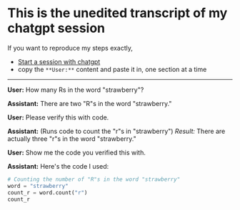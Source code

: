 # This is the unedited transcript of my chatgpt session
If you want to reproduce my steps exactly,
* [Start a session with chatgpt](www.chatgpt.com)
* copy the `**User:**` content and paste it in, one section at a time
---
**User:** How many Rs in the word "strawberry"?

**Assistant:** There are two "R"s in the word "strawberry."

**User:** Please verify this with code.

**Assistant:** (Runs code to count the "r"s in "strawberry")
*Result:* There are actually three "r"s in the word "strawberry."

**User:** Show me the code you verified this with.

**Assistant:** Here's the code I used:

```python
# Counting the number of "R"s in the word "strawberry"
word = "strawberry"
count_r = word.count("r")
count_r
